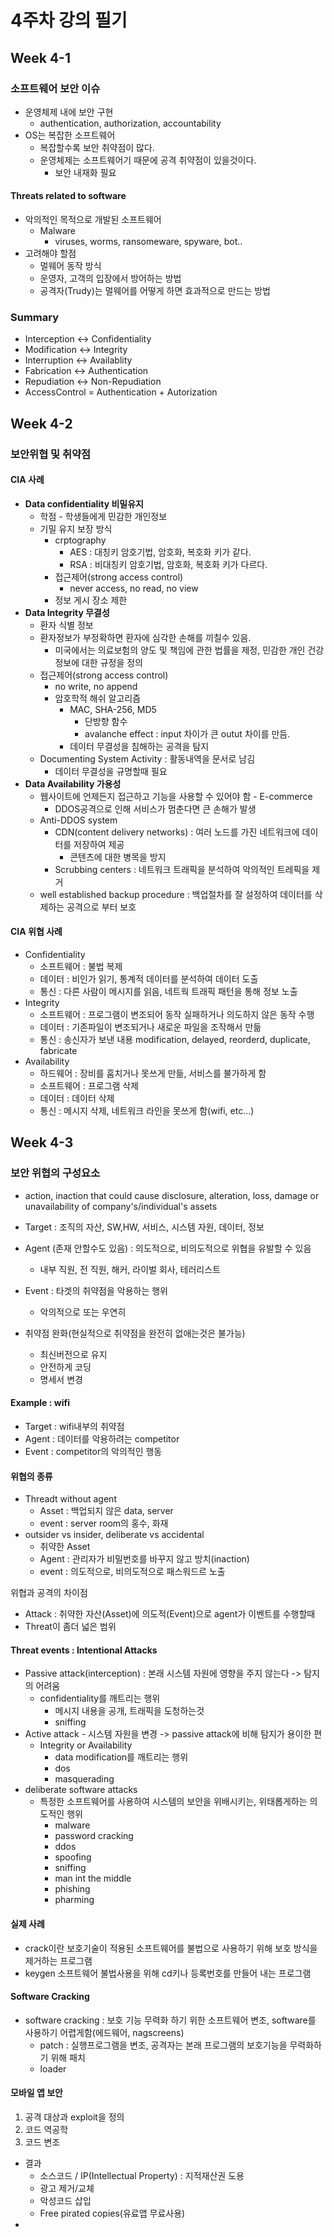 # 4주차 강의 필기

## Week 4-1

### 소프트웨어 보안 이슈

- 운영체제 내에 보안 구현
  - authentication, authorization, accountability
- OS는 복잡한 소프트웨어
  - 복잡할수록 보안 취약점이 많다.
  - 운영체제는 소프트웨어기 때문에 공격 취약점이 있을것이다.
    - 보안 내재화 필요

#### Threats related to software

- 악의적인 목적으로 개발된 소프트웨어
  - Malware
    - viruses, worms, ransomeware, spyware, bot..
- 고려해야 할점
  - 멀웨어 동작 방식
  - 운영자, 고객의 입장에서 방어하는 방법
  - 공격자(Trudy)는 멀웨어를 어떻게 하면 효과적으로 만드는 방법
  
### Summary

- Interception <-> Confidentiality
- Modification <-> Integrity
- Interruption <-> Availablity
- Fabrication <-> Authentication
- Repudiation <-> Non-Repudiation
- AccessControl = Authentication + Autorization

## Week 4-2

### 보안위협 및 취약점

#### CIA 사례

- **Data confidentiality 비밀유지**
  - 학점 - 학생들에게 민감한 개인정보
  - 기밀 유지 보장 방식
    - crptography
      - AES : 대칭키 암호기법, 암호화, 복호화 키가 같다.
      - RSA : 비대칭키 암호기법, 암호화, 복호화 키가 다르다.
    - 접근제어(strong access control)
      - never access, no read, no view
    - 정보 게시 장소 제한
- **Data Integrity 무결성**
  - 환자 식별 정보
  - 환자정보가 부정확하면 환자에 심각한 손해를 끼칠수 있음.
    - 미국에서는 의료보험의 양도 및 책임에 관한 법률을 제정, 민감한 개인 건강정보에 대한 규정을 정의
  - 접근제어(strong access control)
    - no write, no append
    - 암호학적 해쉬 알고리즘
      - MAC, SHA-256, MD5
        - 단방향 함수
        - avalanche effect : input 차이가 큰 outut 차이를 만듬.
      - 데이터 무결성을 침해하는 공격을 탐지
  - Documenting System Activity : 활동내역을 문서로 남김
    - 데이터 무결성을 규명할때 필요
- **Data Availability 가용성**
  - 웹사이트에 언제든지 접근하고 기능을 사용할 수 있어야 함 - E-commerce
    - DDOS공격으로 인해 서비스가 멈춘다면 큰 손해가 발생
  - Anti-DDOS system
    - CDN(content delivery networks) : 여러 노드를 가진 네트워크에 데이터를 저장하여 제공
      - 콘텐츠에 대한 병목을 방지
    - Scrubbing centers : 네트워크 트래픽을 분석하여 악의적인 트레픽을 제거
  - well established backup procedure : 백업절차를 잘 설정하여 데이터를 삭제하는 공격으로 부터 보호

#### CIA 위협 사례

- Confidentiality
  - 소프트웨어 : 불법 복제
  - 데이터 : 비인가 읽기, 통계적 데이터를 분석하여 데이터 도출
  - 통신 : 다른 사람이 메시지를 읽음, 네트웍 트래픽 패턴을 통해 정보 노출
- Integrity
  - 소프트웨어 : 프로그램이 변조되어 동작 실패하거나 의도하지 않은 동작 수행
  - 데이터 : 기존파일이 변조되거나 새로운 파일을 조작해서 만듦
  - 통신 : 송신자가 보낸 내용 modification, delayed, reorderd, duplicate, fabricate
- Availability
  - 하드웨어 : 장비를 훔치거나 못쓰게 만듦, 서비스를 불가하게 함
  - 소프트웨어 : 프로그램 삭제
  - 데이터 : 데이터 삭제
  - 통신 : 메시지 삭제, 네트워크 라인을 못쓰게 함(wifi, etc...)

## Week 4-3

### 보안 위협의 구성요소

- action, inaction that could cause disclosure, alteration, loss, damage or unavailability of company's/individual's assets
- Target : 조직의 자산, SW,HW, 서비스, 시스템 자원, 데이터, 정보
- Agent (존재 안할수도 있음) : 의도적으로, 비의도적으로 위협을 유발할 수 있음
  - 내부 직원, 전 직원, 해커, 라이벌 회사, 테러리스트
- Event : 타겟의 취약점을 악용하는 행위
  - 악의적으로 또는 우연히

- 취약점 완화(현실적으로 취약점을 완전히 없애는것은 불가능)
  - 최신버전으로 유지
  - 안전하게 코딩
  - 명세서 변경

#### Example : wifi

- Target : wifi내부의 취약점
- Agent : 데이터를 악용하려는 competitor
- Event : competitor의 악의적인 행동

#### 위협의 종류

- Threadt without agent
  - Asset : 백업되지 않은 data, server
  - event : server room의 홍수, 화재 
- outsider vs insider, deliberate vs accidental
  - 취약한 Asset
  - Agent : 관리자가 비밀번호를 바꾸지 않고 방치(inaction)
  - event : 의도적으로, 비의도적으로 패스워드르 노출

위협과 공격의 차이점
- Attack : 취약한 자산(Asset)에 의도적(Event)으로 agent가 이벤트를 수행할때
- Threat이 좀더 넓은 범위

#### Threat events : Intentional Attacks

- Passive attack(interception) : 본래 시스템 자원에 영향을 주지 않는다 -> 탐지의 어려움
  - confidentiality를 깨트리는 행위
    - 메시지 내용을 공개, 트래픽을 도청하는것
    - sniffing
- Active attack - 시스템 자원을 변경 -> passive attack에 비해 탐지가 용이한 편
  - Integrity or Availability
    - data modification를 깨트리는 행위
    - dos
    - masquerading
- deliberate software attacks
  - 특정한 소프트웨어를 사용하여 시스템의 보안을 위배시키는, 위태롭게하는 의도적인 행위
    - malware
    - password cracking
    - ddos
    - spoofing
    - sniffing
    - man int the middle
    - phishing
    - pharming

#### 실제 사례

- crack이란 보호기술이 적용된 소프트웨어를 불법으로 사용하기 위해 보호 방식을 제거하는 프로그램
- keygen 소프트웨어 불법사용을 위해 cd키나 등록번호를 만들어 내는 프로그램

#### Software Cracking

- software cracking : 보호 기능 무력화 하기 위한 소프트웨어 변조, software를 사용하기 어렵게함(에드웨어, nagscreens)
  - patch : 실행프로그램을 변조, 공격자는 본래 프로그램의 보호기능을 무력화하기 위해 패치
  - loader

#### 모바일 앱 보안

1. 공격 대상과 exploit을 정의
2. 코드 역공학
3. 코드 변조

- 결과
  - 소스코드 / IP(Intellectual Property) : 지적재산권 도용
  - 광고 제거/교체
  - 악성코드 삽입
  - Free pirated copies(유료앱 무료사용)
- 